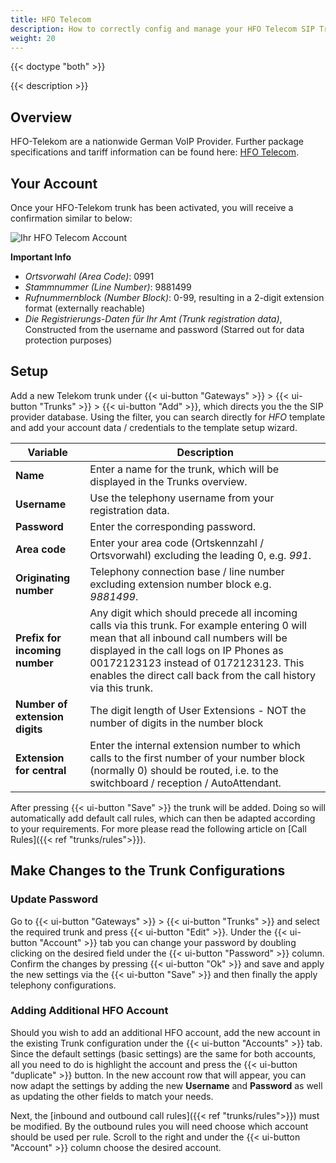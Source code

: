 ```yaml
---
title: HFO Telecom
description: How to correctly config and manage your HFO Telecom SIP Trunk with your pascom phone system
weight: 20
---
```

{{< doctype "both"  >}}

{{< description >}}

## Overview

HFO-Telekom are a nationwide German VoIP Provider. Further package specifications and tariff information can be found here: [HFO Telecom](http://www.hfo-telecom.de/ "HFO Telecom SIP Provider").

## Your Account

Once your HFO-Telekom trunk has been activated, you will receive a confirmation similar to below:

![Ihr HFO Telecom Account](/hfo-account.png?width=50% "HFO Telecom SIP account")

**Important Info**

+ *Ortsvorwahl (Area Code)*: 0991
+ *Stammnummer (Line Number)*: 9881499
+ *Rufnummernblock (Number Block)*: 0-99, resulting in a 2-digit extension format (externally reachable)
+ *Die Registrierungs-Daten für Ihr Amt (Trunk registration data)*, Constructed from the username and password (Starred out for data protection purposes)

## Setup

Add a new Telekom trunk under {{< ui-button "Gateways" >}} > {{< ui-button "Trunks" >}} > {{< ui-button "Add" >}}, which directs you the the SIP provider database. Using the filter, you can search directly for *HFO* template and add your account data / credentials to the template setup wizard.

|Variable|Description|
|---|---|
|**Name**|Enter a name for the trunk, which will be displayed in the Trunks overview.|
|**Username**|Use the telephony username from your registration data.|
|**Password**|Enter the corresponding password.|
|**Area code**|Enter your area code (Ortskennzahl / Ortsvorwahl) excluding the leading 0, e.g. *991*.|
|**Originating number**|Telephony connection base / line number excluding extension number block e.g. *9881499*.|
|**Prefix for incoming number**|Any digit which should precede all incoming calls via this trunk. For example entering 0 will mean that all inbound call numbers will be displayed in the call logs on IP Phones as 00172123123 instead of 0172123123. This enables the direct call back from the call history via this trunk.|
|**Number of extension digits**|The digit length of User Extensions - NOT the number of digits in the number block|
|**Extension for central**|Enter the internal extension number to which calls to the first number of your number block (normally 0) should be routed, i.e. to the switchboard / reception / AutoAttendant.|

After pressing {{< ui-button "Save" >}} the trunk will be added. Doing so will automatically add default call rules, which can then be adapted according to your requirements. For more please read the following article on [Call Rules]({{< ref "trunks/rules">}}).

## Make Changes to the Trunk Configurations

### Update Password

Go to {{< ui-button "Gateways" >}} > {{< ui-button "Trunks" >}} and select the required trunk and press {{< ui-button "Edit" >}}. Under the {{< ui-button "Account" >}} tab you can change your password by doubling clicking on the desired field under the {{< ui-button "Password" >}} column. Confirm the changes by pressing {{< ui-button "Ok" >}} and save and apply the new settings via the {{< ui-button "Save" >}} and then finally the apply telephony configurations.

### Adding Additional HFO Account

Should you wish to add an additional HFO account, add the new account in the existing Trunk configuration under the {{< ui-button "Accounts" >}} tab. Since the default settings (basic settings) are the same for both accounts, all you need to do is highlight the account and press the {{< ui-button "duplicate" >}} button. In the new account row that will appear, you can now adapt the settings by adding the new **Username** and **Password** as well as updating the other fields to match your needs.

Next, the [inbound and outbound call rules]({{< ref "trunks/rules">}}) must be modified. By the outbound rules you will need choose which account should be used per rule. Scroll to the right and under the {{< ui-button "Account" >}} column choose the desired account.
